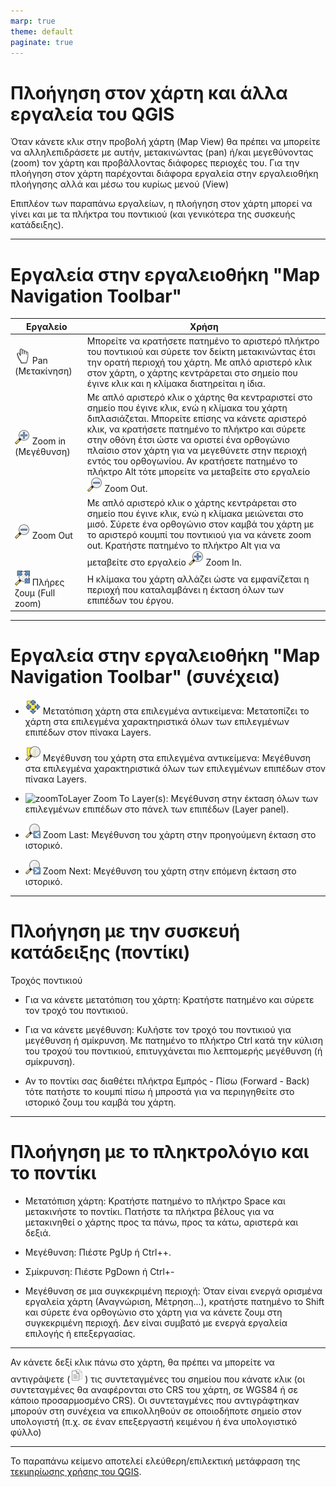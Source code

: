 ```yaml
---
marp: true
theme: default
paginate: true
---
```


<style>
  section {
    background-color: #ffcc00;
  }
:root {
    font-size: 18px;
  }
table, .table {
    background-color: transparent;
}
</style>

# Πλοήγηση στον χάρτη και άλλα εργαλεία του QGIS

<!-- Όταν προσθέτετε ένα θεματικό επίπεδο στο QGIS, αυτό θα αναζητήσει αυτόματα το Σύστημα Αναφοράς Συντεταγμένων (CRS) στο οποίο αναφέρεται, εφόσον βέβαια αυτή η πληροφορία υπάρχει στο αρχείο προέλευσης (π.χ. σε ένα shapefile μπορεί να υπάρχει το συνοδευτικό/προαιρετικό αρχείο προέκτασης .prj). Εάν έχει οριστεί ένα διαφορετικό CRS στο έργο, τότε οι όλες οι συντεταγμένες του επιπέδου μετασχηματίζονται σε πραγματικό χρόνο ("on-the-fly") σε αυτό το CRS του έργου. -->

Όταν κάνετε κλικ στην προβολή χάρτη (Map View) θα πρέπει να μπορείτε να αλληλεπιδράσετε με αυτήν, μετακινώντας (pan) ή/και μεγεθύνοντας  (zoom) τον χάρτη και προβάλλοντας διάφορες περιοχές του. Για την πλοήγηση στον χάρτη παρέχονται διάφορα εργαλεία στην εργαλειοθήκη πλοήγησης αλλά και μέσω του κυρίως μενού (View)

Επιπλέον των παραπάνω εργαλείων, η πλοήγηση στον χάρτη μπορεί να γίνει και με τα πλήκτρα του ποντικιού (και γενικότερα της συσκευής κατάδειξης).

---

# Εργαλεία στην εργαλειοθήκη "Map Navigation Toolbar"

| Εργαλείο | Χρήση|
|----------|------|
|![pan](figures/mActionPan.png) Pan (Μετακίνηση) | Μπορείτε να κρατήσετε πατημένο το αριστερό πλήκτρο του ποντικιού και σύρετε τον δείκτη μετακινώντας έτσι την ορατή περιοχή του χάρτη. Με απλό αριστερό κλικ στον χάρτη, ο χάρτης κεντράρεται στο σημείο που έγινε κλικ και η κλίμακα διατηρείται η ίδια.   |
| ![zoomIn](figures/mActionZoomIn.png) Zoom in (Μεγέθυνση) | Με απλό αριστερό κλικ ο χάρτης θα κεντραριστεί στο σημείο που έγινε κλικ, ενώ η κλίμακα του χάρτη διπλασιάζεται. Μπορείτε επίσης να κάνετε αριστερό κλικ, να κρατήσετε πατημένο το πλήκτρο και σύρετε στην οθόνη έτσι ώστε να οριστεί ένα ορθογώνιο πλαίσιο στον χάρτη για να μεγεθύνετε στην περιοχή εντός του ορθογωνίου. Αν κρατήσετε πατημένο το πλήκτρο Alt τότε μπορείτε να μεταβείτε στο εργαλείο ![zoomOut](figures/mActionZoomOut.png) Zoom Out. |
|![zoomOut](figures/mActionZoomOut.png) Zoom Out | Με απλό αριστερό κλικ ο χάρτης κεντράρεται στο σημείο που έγινε κλικ, ενώ η κλίμακα μειώνεται στο μισό. Σύρετε ένα ορθογώνιο στον καμβά του χάρτη με το αριστερό κουμπί του ποντικιού για να κάνετε zoom out. Κρατήστε πατημένο το πλήκτρο Alt για να μεταβείτε στο εργαλείο ![zoomIn](figures/mActionZoomIn.png) Zoom In.|
|![zoomFullExtent](figures/mActionZoomFullExtent.png) Πλήρες ζουμ (Full zoom) | Η κλίμακα του χάρτη αλλάζει ώστε να εμφανίζεται η περιοχή που καταλαμβάνει η έκταση όλων των επιπέδων του έργου.|

---
# Εργαλεία στην εργαλειοθήκη "Map Navigation Toolbar" (συνέχεια)
 
- ![panToSelected](figures/mActionPanToSelected.png) Μετατόπιση χάρτη στα επιλεγμένα αντικείμενα: Μετατοπίζει το χάρτη στα επιλεγμένα χαρακτηριστικά όλων των επιλεγμένων επιπέδων στον πίνακα Layers.

- ![zoomToSelected](figures/mActionZoomToSelected.png) Μεγέθυνση του χάρτη στα επιλεγμένα αντικείμενα: Μεγέθυνση στα επιλεγμένα χαρακτηριστικά όλων των επιλεγμένων επιπέδων στον πίνακα Layers.

- ![zoomToLayer](figures/mActionZoomToLayer.png) Zoom To Layer(s): Μεγέθυνση στην έκταση όλων των επιλεγμένων επιπέδων στο πάνελ των επιπέδων (Layer panel).

- ![zoomLast](figures/mActionZoomLast.png) Zoom Last: Μεγέθυνση του χάρτη στην προηγούμενη έκταση στο ιστορικό.

- ![zoomNext](figures/mActionZoomNext.png) Zoom Next: Μεγέθυνση του χάρτη στην επόμενη έκταση στο ιστορικό.

---
# Πλοήγηση με την συσκευή κατάδειξης (ποντίκι)

Τροχός ποντικιού

* Για να κάνετε μετατόπιση του χάρτη: Κρατήστε πατημένο και σύρετε τον τροχό του ποντικιού.
    
* Για να κάνετε μεγέθυνση: Κυλήστε τον τροχό του ποντικιού για μεγέθυνση ή σμίκρυνση. Με πατημένο το πλήκτρο Ctrl κατά την κύλιση του τροχού του ποντικιού, επιτυγχάνεται πιο λεπτομερής μεγέθυνση (ή σμίκρυνση).
    
* Αν το ποντίκι σας διαθέτει πλήκτρα Εμπρός - Πίσω (Forward - Back) τότε πατήστε το κουμπί πίσω ή μπροστά για να περιηγηθείτε στο ιστορικό ζουμ του καμβά του χάρτη.
    
---

# Πλοήγηση με το πληκτρολόγιο και το ποντίκι

* Μετατόπιση χάρτη: Κρατήστε πατημένο το πλήκτρο Space και μετακινήστε το ποντίκι. Πατήστε τα πλήκτρα βέλους για να μετακινηθεί ο χάρτης προς τα πάνω, προς τα κάτω, αριστερά και δεξιά.
    
* Μεγέθυνση: Πιέστε PgUp ή Ctrl++.
    
* Σμίκρυνση: Πιέστε PgDown ή Ctrl+\-
    
* Μεγέθυνση σε μια συγκεκριμένη περιοχή: Όταν είναι ενεργά ορισμένα εργαλεία χάρτη (Αναγνώριση, Μέτρηση...), κρατήστε πατημένο το Shift και σύρετε ένα ορθογώνιο στο χάρτη για να κάνετε ζουμ στη συγκεκριμένη περιοχή. Δεν είναι συμβατό με ενεργά εργαλεία επιλογής ή επεξεργασίας.
    
--- 

Αν κάνετε δεξί κλικ πάνω στο χάρτη, θα πρέπει να μπορείτε να αντιγράψετε (![editCopy](figures/mActionEditCopy.png)) τις συντεταγμένες του σημείου που κάνατε κλικ (οι συντεταγμένες θα αναφέρονται στο CRS του χάρτη, σε WGS84 ή σε κάποιο προσαρμοσμένο CRS). Οι συντεταγμένες που αντιγράφτηκαν μπορούν στη συνέχεια να επικολληθούν σε οποιοδήποτε σημείο στον υπολογιστή (π.χ. σε έναν επεξεργαστή κειμένου ή ένα υπολογιστικό φύλλο)

---

Το παραπάνω κείμενο αποτελεί ελεύθερη/επιλεκτική μετάφραση της [τεκμηρίωσης χρήσης του QGIS](https://docs.qgis.org/3.28/en/docs/user_manual/map_views/map_view.html#exploring-the-map-view).